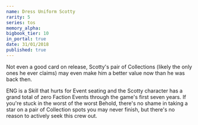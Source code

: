 ```yaml
---
name: Dress Uniform Scotty
rarity: 5
series: tos
memory_alpha:
bigbook_tier: 10
in_portal: true
date: 31/01/2018
published: true
---
```


Not even a good card on release, Scotty's pair of Collections (likely the only ones he ever claims) may even make him a better value now than he was back then.

ENG is a Skill that hurts for Event seating and the Scotty character has a grand total of zero Faction Events through the game's first seven years. If you're stuck in the worst of the worst Behold, there's no shame in taking a star on a pair of Collection spots you may never finish, but there's no reason to actively seek this crew out.
